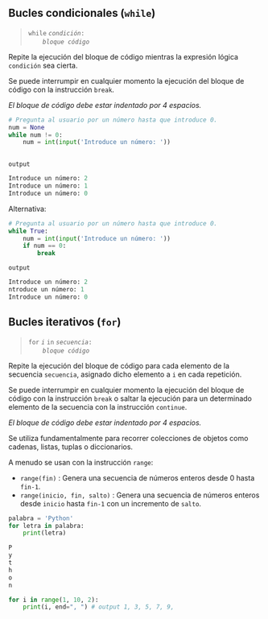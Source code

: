 ## Bucles condicionales (`while`)

> `while` _`condición`_`:`  
&ensp;&ensp;&ensp;&ensp;_`bloque código`_ 

Repite la ejecución del bloque de código mientras la expresión lógica `condición` sea cierta.

Se puede interrumpir en cualquier momento la ejecución del bloque de código con la instrucción `break`.

<i class="fa fa-exclamation-triangle" style="color:red;"></i> _El bloque de código debe estar indentado por 4 espacios._

```python linenums="1"
# Pregunta al usuario por un número hasta que introduce 0.
num = None
while num != 0:
    num = int(input('Introduce un número: '))
 
```
`output`
```python 
Introduce un número: 2
Introduce un número: 1
Introduce un número: 0
```

Alternativa:

```python linenums="1"
# Pregunta al usuario por un número hasta que introduce 0.
while True:
    num = int(input('Introduce un número: '))
    if num == 0:
        break
```
`output`
```python 
Introduce un número: 2
ntroduce un número: 1
Introduce un número: 0
```

## Bucles iterativos (`for`)

> `for` _`i`_ `in` _`secuencia`_`:`   
&ensp;&ensp;&ensp;&ensp;_`bloque código`_  

Repite la ejecución del bloque de código para cada elemento de la secuencia `secuencia`, asignado dicho elemento a `i` en cada repetición.

Se puede interrumpir en cualquier momento la ejecución del bloque de código con la instrucción `break` o saltar la ejecución para un determinado elemento de la secuencia con la instrucción `continue`.

<i class="fa fa-exclamation-triangle" style="color:red;"></i> _El bloque de código debe estar indentado por 4 espacios._

Se utiliza fundamentalmente para recorrer colecciones de objetos como cadenas, listas, tuplas o diccionarios.

A menudo se usan con la instrucción `range`:

- `range(fin)` : Genera una secuencia de números enteros desde 0 hasta `fin-1`.
- `range(inicio, fin, salto)` : Genera una secuencia de números enteros desde `inicio` hasta `fin-1` con un incremento de `salto`.

```python linenums="1"
palabra = 'Python'
for letra in palabra:
    print(letra)
```
```python 
P
y
t
h
o
n
```

```python linenums="1"
for i in range(1, 10, 2):
    print(i, end=", ") # output 1, 3, 5, 7, 9,